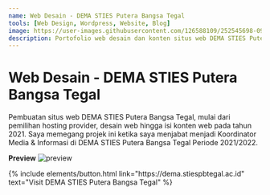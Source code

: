 ```yaml
---
name: Web Desain - DEMA STIES Putera Bangsa Tegal
tools: [Web Design, Wordpress, Website, Blog]
image: https://user-images.githubusercontent.com/126588109/252545698-09ec6e4c-c35d-4cb0-bdbd-5f275c123d52.png
description: Portofolio web desain dan konten situs web DEMA STIES Putera Bangsa Tegal.
---
```


# Web Desain - DEMA STIES Putera Bangsa Tegal

Pembuatan situs web DEMA STIES Putera Bangsa Tegal, mulai dari pemilihan hosting provider, desain web hingga isi konten web pada tahun 2021. Saya memegang projek ini ketika saya menjabat menjadi Koordinator Media & Informasi di DEMA STIES Putera Bangsa Tegal Periode 2021/2022.

**Preview**
![preview](https://www.ajisetiawan.my.id/assets/img/content/web-desain1.jpg)


<p class="text-center">
{% include elements/button.html link="https://dema.stiespbtegal.ac.id" text="Visit DEMA STIES Putera Bangsa Tegal" %}
</p>